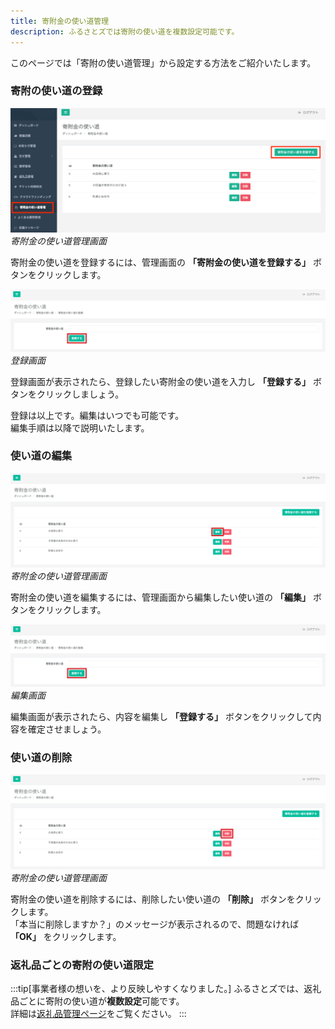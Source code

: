 ```yaml
---
title: 寄附金の使い道管理
description: ふるさとズでは寄附の使い道を複数設定可能です。
---
```




このページでは「寄附の使い道管理」から設定する方法をご紹介いたします。  


###  寄附の使い道の登録

![寄附金の使い道管理画面](../../../assets/images/lg_donation_00.png)
*寄附金の使い道管理画面*

寄附金の使い道を登録するには、管理画面の **「寄附金の使い道を登録する」** ボタンをクリックします。

![登録画面](../../../assets/images/lg_donation_02.png)
*登録画面*

登録画面が表示されたら、登録したい寄附金の使い道を入力し **「登録する」** ボタンをクリックしましょう。

登録は以上です。編集はいつでも可能です。  
編集手順は以降で説明いたします。

### 使い道の編集

![寄附金の使い道管理画面](../../../assets/images/lg_donation_03.png)
*寄附金の使い道管理画面*

寄附金の使い道を編集するには、管理画面から編集したい使い道の **「編集」** ボタンをクリックします。

![編集画面](../../../assets/images/lg_donation_04.png)
*編集画面*

編集画面が表示されたら、内容を編集し **「登録する」** ボタンをクリックして内容を確定させましょう。

### 使い道の削除

![寄附金の使い道管理画面](../../../assets/images/lg_donation_05.png)
*寄附金の使い道管理画面*

寄附金の使い道を削除するには、削除したい使い道の **「削除」** ボタンをクリックします。  
「本当に削除しますか？」のメッセージが表示されるので、問題なければ **「OK」** をクリックします。

###  返礼品ごとの寄附の使い道限定
:::tip[事業者様の想いを、より反映しやすくなりました。]
ふるさとズでは、返礼品ごとに寄附の使い道が**複数設定**可能です。  
詳細は[返礼品管理ページ](/lg/product#返礼品ごとの寄附の使い道限定)をご覧ください。
:::



